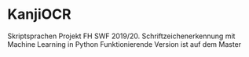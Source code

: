 # KanjiOCR
Skriptsprachen Projekt FH SWF 2019/20. Schriftzeichenerkennung mit Machine Learning in Python
Funktionierende Version ist auf dem Master
